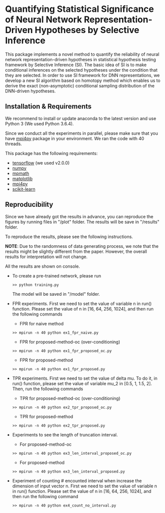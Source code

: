 # Quantifying Statistical Significance of Neural Network Representation-Driven Hypotheses by Selective Inference

This package implements a novel method to quantify the reliability of neural network representation-driven hypotheses in statistical hypothesis testing framework by Selective Inference (SI). The basic idea of SI is to make conditional inferences on the selected hypotheses under the condition that they are selected. In order to use SI framework for DNN representations, we develop a new SI algorithm based on homotopy method which enables us to derive the exact (non-asymptotic) conditional sampling distribution of the DNN-driven hypotheses.


## Installation & Requirements

We recommend to install or update anaconda to the latest version and use Python 3 (We used Python 3.6.4). 

Since we conduct all the experiments in parallel, please make sure that you have [mpi4py](https://mpi4py.readthedocs.io/) package in your environment. We ran the code with 40 threads.    

This package has the following requirements:

- [tensorflow](https://www.tensorflow.org) (we used v2.0.0)
- [numpy](http://numpy.org)
- [mpmath](http://mpmath.org/)
- [matplotlib](https://matplotlib.org/)
- [mpi4py](https://mpi4py.readthedocs.io/)
- [scikit-learn](http://scikit-learn.org)

## Reproducibility

Since we have already got the results in advance, you can reproduce the figures by running files in "/plot" folder. The results will be save in "/results" folder.


To reproduce the results, please see the following instructions.

**NOTE**: Due to the randomness of data generating process, we note that the results might be slightly different from the paper. However, the overall results for interpretation will not change.

All the results are shown on console.

- To create a pre-trained network, please run
    ```
	>> python training.py
	``` 
  The model will be saved in "/model" folder.

- FPR experiments. First we need to set the value of variable n in run() function. Please set the value of n in [16, 64, 256, 1024], and then run the following commands
    - FPR for naive method
    ```
	>> mpirun -n 40 python ex1_fpr_naive.py
	``` 
    - FPR for proposed-method-oc (over-conditioning)
    ```
	>> mpirun -n 40 python ex1_fpr_proposed_oc.py
	``` 
    - FPR for proposed-method
    ```
	>> mpirun -n 40 python ex1_fpr_proposed.py
	``` 
  
- TPR experiments. First we need to set the value of delta mu. To do it, in run() function, please set the value of variable mu_2 in [0.5, 1, 1.5, 2]. Then, run the following commands
    - TPR for proposed-method-oc (over-conditioning)
    ```
	>> mpirun -n 40 python ex2_tpr_proposed_oc.py
	``` 
    - TPR for proposed-method
    ```
	>> mpirun -n 40 python ex2_tpr_proposed.py
	``` 
  
- Experiments to see the length of truncation interval.
    - For proposed-method-oc
    ```
	>> mpirun -n 40 python ex3_len_interval_proposed_oc.py
	``` 
    - For proposed-method
    ```
	>> mpirun -n 40 python ex3_len_interval_proposed.py
	``` 
  
- Experiment of counting # encounted interval when increase the dimension of input vector n. First we need to set the value of variable n in run() function. Please set the value of n in [16, 64, 256, 1024], and then run the following command
    ```
	>> mpirun -n 40 python ex4_count_no_interval.py
	``` 
    
